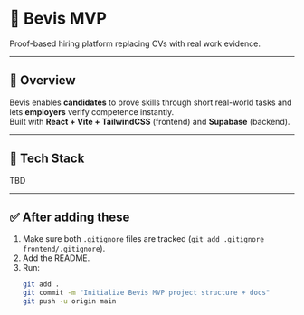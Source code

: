 # 🚀 Bevis MVP

Proof-based hiring platform replacing CVs with real work evidence.

---

## 🧭 Overview

Bevis enables **candidates** to prove skills through short real-world tasks and lets **employers** verify competence instantly.  
Built with **React + Vite + TailwindCSS** (frontend) and **Supabase** (backend).

---

## 🧱 Tech Stack

TBD

---

## ✅ After adding these

1. Make sure both `.gitignore` files are tracked (`git add .gitignore frontend/.gitignore`).
2. Add the README.
3. Run:
   ```bash
   git add .
   git commit -m "Initialize Bevis MVP project structure + docs"
   git push -u origin main
   ```
